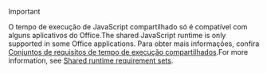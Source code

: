 > [!IMPORTANT]
> <span data-ttu-id="2b1be-101">O tempo de execução de JavaScript compartilhado só é compatível com alguns aplicativos do Office.</span><span class="sxs-lookup"><span data-stu-id="2b1be-101">The shared JavaScript runtime is only supported in some Office applications.</span></span> <span data-ttu-id="2b1be-102">Para obter mais informações, confira [Conjuntos de requisitos de tempo de execução compartilhados](../reference/requirement-sets/shared-runtime-requirement-sets.md).</span><span class="sxs-lookup"><span data-stu-id="2b1be-102">For more information, see [Shared runtime requirement sets](../reference/requirement-sets/shared-runtime-requirement-sets.md).</span></span>
